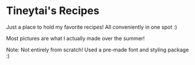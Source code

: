 # Tineytai's Recipes
Just a place to hold my favorite recipes! All conveniently in one spot :)

Most pictures are what I actually made over the summer!


Note: Not entirely from scratch! Used a pre-made font and styling package :)
